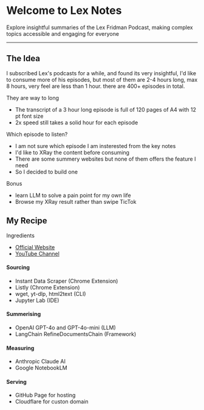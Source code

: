 # Welcome to Lex Notes

Explore insightful summaries of the Lex Fridman Podcast, making complex topics accessible and engaging for everyone

---

## The Idea

I subscribed Lex's podcasts for a while, and found its very insightful, I'd like to consume more of his episodes, but most of them are 2-4 hours long, max 8 hours, very feel are less than 1 hour. there are 400+ episodes in total.

They are way to long

- The transcript of a 3 hour long episode is full of 120 pages of A4 with 12 pt font size
- 2x speed still takes a solid hour for each episode

Which episode to listen?
- I am not sure which episode I am insterested from the key notes
- I'd like to XRay the content before consuming
- There are some summery websites but none of them offers the feature I need
- So I decided to build one

Bonus
- learn LLM to solve a pain point for my own life
- Browse my XRay result rather than swipe TicTok



##  My Recipe

Ingredients

- [Official Website](https://lexfridman.com/podcast)
- [YouTube Channel](https://www.youtube.com/@lexfridman)

#### Sourcing

- Instant Data Scraper (Chrome Extension)
- Listly (Chrome Extension)
- wget, yt-dlp, html2text (CLI)
- Jupyter Lab (IDE)

#### Summerising

- OpenAI GPT-4o and GPT-4o-mini (LLM)
- LangChain RefineDocumentsChain (Framework)

#### Measuring

- Anthropic Claude AI
- Google NotebookLM

#### Serving

- GitHub Page for hosting
- Cloudflare for custon domain
